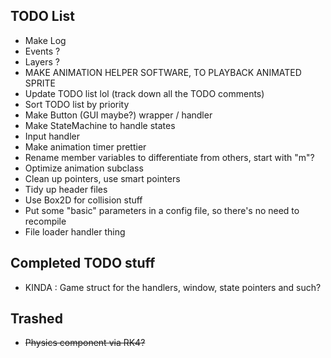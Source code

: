 ## TODO List

- Make Log
- Events ?
- Layers ?
- MAKE ANIMATION HELPER SOFTWARE, TO PLAYBACK ANIMATED SPRITE
- Update TODO list lol (track down all the TODO comments)
- Sort TODO list by priority
- Make Button (GUI maybe?) wrapper / handler
- Make StateMachine to handle states
- Input handler
- Make animation timer prettier
- Rename member variables to differentiate from others, start with "m"?
- Optimize animation subclass
- Clean up pointers, use smart pointers
- Tidy up header files
- Use Box2D for collision stuff
- Put some "basic" parameters in a config file, so there's no need to recompile
- File loader handler thing

## Completed TODO stuff

- KINDA : Game struct for the handlers, window, state pointers and such?

## Trashed

- ~~Physics component via RK4?~~
